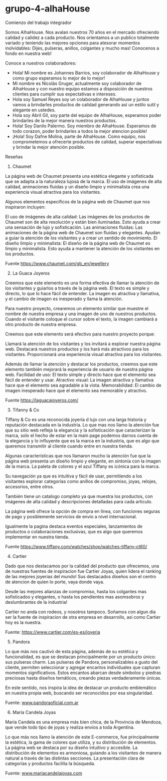# grupo-4-alhaHouse
Comienzo del trabajo integrador

Somos AlhaHouse. Nos avalan nuestros 70 años en el mercado ofreciendo calidad y calidez a cada producto.
Nos orientamos a un publico totalmente variado y teniendo las mejores opciones para atesorar momentos inolvidables: 
Dijes, pulseras, anillos, colgantes y mucho mas!
Conocenos a fondo en nuestra web!

Conoce a nuestros colaboradores:

- Hola! Mi nombre es Johannes Barrios, soy colaborador de AlhaHouse y como grupo esperamos lo mejor de lo mejor!
- Mi nombre es Nicolás Gruger, actualmente soy colaborador de AlhaHouse y con nuestro equipo estamos a disposición de nuestros clientes para cumplir sus expectativas e intereses.
- Hola soy Samuel Reyes soy un colaborador de AlhaHouse y juntos vamos a brindarles productos de calidad generando así un estilo sutil y elegante en ustedes.
- Hola soy Abril Gil, soy parte del equipo de AlhaHouse, esperamos poder brindarles de la mejor manera nuestros productos.
- Hola! Soy Danilo Palermo. Soy miembro de AlhaHouse. Esperamos de todo corazon, poder brindarles a todos la mejor atencion posible!
- ¡Hola! Soy Dafne Molina, parte de AlhaHouse. Como equipo, nos comprometemos a ofrecerte productos de calidad, superar expectativas y brindar la mejor atención posible.

Reseñas  

1) Chaumet

La página web de Chaumet presenta una estética elegante y sofisticada que se adapta a la naturaleza lujosa de la marca. El uso de imágenes de alta calidad, animaciones fluidas y un diseño limpio y minimalista crea una experiencia visual atractiva para los visitantes.

Algunos elementos específicos de la página web de Chaumet que nos inspiraron incluyen:

El uso de imágenes de alta calidad: Las imágenes de los productos de Chaumet son de alta resolución y están bien iluminadas. Esto ayuda a crear una sensación de lujo y sofisticación.
Las animaciones fluidas: Las animaciones de la página web de Chaumet son fluidas y elegantes. Ayudan a guiar la atención de los visitantes y a crear un sentido de movimiento.
El diseño limpio y minimalista: El diseño de la página web de Chaumet es limpio y minimalista. Esto ayuda a mantener la atención de los visitantes en los productos.

Fuente 
https://www.chaumet.com/gb_en/jewellery 

2) La Guaca Joyeros

Creemos que este elemento es una forma efectiva de llamar la atención de los visitantes y guiarlos a través de la página web. El texto es simple y directo, lo que lo hace fácil de entender. La imagen es atractiva y llamativa, y el cambio de imagen es inesperado y llama la atención.

Para nuestro proyecto, crearemos un elemento similar que muestre el nombre de nuestra empresa y una imagen de uno de nuestros productos. Cuando el visitante coloque el cursor sobre el texto, la imagen cambiará a otro producto de nuestra empresa.

Creemos que este elemento será efectivo para nuestro proyecto porque:

Llamará la atención de los visitantes y los invitará a explorar nuestra página web.
Destacará nuestros productos y los hará más atractivos para los visitantes.
Proporcionará una experiencia visual atractiva para los visitantes.

Además de llamar la atención y destacar los productos, creemos que este elemento también mejorará la experiencia de usuario de nuestra página web.
Facilidad de uso: El texto simple y directo hace que el elemento sea fácil de entender y usar.
Atractivo visual: La imagen atractiva y llamativa hace que el elemento sea agradable a la vista.
Memorabilidad: El cambio de imagen inesperado hace que el elemento sea memorable y atractivo.

Fuente 
https://laguacajoyeros.com/

3) Tifanny & Co

Tiffany & Co es una reconocida joyería d lujo con una larga historia y reputación destacada en la industria. Lo que mas nos llamo la atención fue que su sitio web refleja  la elegancia y la sofisticación que caracterizan la marca, solo el hecho de estar en la main page podemos  darnos cuenta de la elegancia y lo influyente que es la marca en la industria, que es algo que queremos transmitir al cliente cuando entre en nuestra tienda.

Algunas características que nos llamaron mucho la atención fue que la página web  presenta un diseño limpio y elegante, en sintonía con la imagen de la marca. La paleta de colores y el  azul Tiffany  es icónica para la marca.

Su navegación ya que es intuitiva y fácil de usar, permitiendo a los visitantes explorar categorías como anillos de compromiso, joyas, relojes, accesorios, entre otros.

También tiene un catalogo completo ya que muestra los productos, con imágenes de alta calidad y descripciones detalladas para cada articulo.

La página web  ofrece la opción de compra en línea, con funciones seguras de pago y posiblemente servicios de envío a nivel internacional.

Igualmente la pagina destaca eventos especiales, lanzamientos de productos o colaboraciones exclusivas, que es algo que queremos implementar en nuestra tienda.

Fuente
https://www.tiffany.com/watches/shop/watches-tiffany-ct60/

4) Cartier

Dado que nos destacamos por la calidad del producto que ofrecemos, una de nuestras fuentes de inspiracion fue Cartier Joyas, quien lidera el ranking de las mejores joyerias del mundo! Sus destacados diseños son el centro de atencion de quien lo porte, vaya donde vaya.

Desde las mejores alianzas de compromiso, hasta los colgantes mas sofisticados y elegantes, o hasta los pendientes mas asomsobros y deslumbrantes de la industria!

Cartier no anda con rodeos, y nosotros tampoco. Soñamos con algun dia ser la fuente de inspiracion de otra empresa en desarrollo, asi como Cartier hoy es la nuestra.

Fuente:
https://www.cartier.com/es-es/joyeria

5) Pandora

Lo que más nos cautivó de esta página, además de su estética y funcionalidad, es que se destacan principalmente por un producto único: sus pulseras charm. Las pulseras de Pandora, personalizables a gusto del cliente, permiten seleccionar y agregar encantos individuales que capturan momentos significativos. Estos encantos abarcan desde símbolos y piedras preciosas hasta diseños temáticos, creando piezas verdaderamente únicas.

En este sentido, nos inspira la idea de destacar un producto emblemático en nuestra propia web, buscando ser reconocidos por esa singularidad.

Fuente: www.pandoraoficial.com.ar 

6) María Candela Joyas

María Candela es una empresa más bien chica, de la Provincia de Mendoza, que vende todo tipo de joyas y realiza envíos a toda Argentina. 

Lo que más nos llamo la atención de este E-commerce, fue principalmente la estética, la gama de colores que utiliza, y su distribución de elementos. La página web se destaca por su diseño intuitivo y accesible. La distribución de elementos es armoniosa, guiando a los visitantes de manera natural a través de las distintas secciones. La presentación clara de categorías y productos facilita la búsqueda.

Fuente: www.mariacandelajoyas.com
